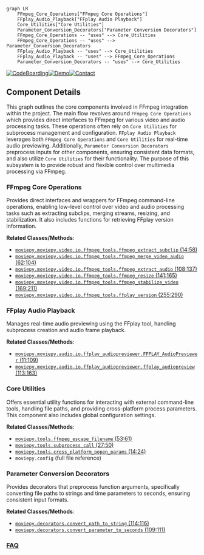 ```mermaid
graph LR
    FFmpeg_Core_Operations["FFmpeg Core Operations"]
    FFplay_Audio_Playback["FFplay Audio Playback"]
    Core_Utilities["Core Utilities"]
    Parameter_Conversion_Decorators["Parameter Conversion Decorators"]
    FFmpeg_Core_Operations -- "uses" --> Core_Utilities
    FFmpeg_Core_Operations -- "uses" --> Parameter_Conversion_Decorators
    FFplay_Audio_Playback -- "uses" --> Core_Utilities
    FFplay_Audio_Playback -- "uses" --> FFmpeg_Core_Operations
    Parameter_Conversion_Decorators -- "uses" --> Core_Utilities
```
[![CodeBoarding](https://img.shields.io/badge/Generated%20by-CodeBoarding-9cf?style=flat-square)](https://github.com/CodeBoarding/GeneratedOnBoardings)[![Demo](https://img.shields.io/badge/Try%20our-Demo-blue?style=flat-square)](https://www.codeboarding.org/demo)[![Contact](https://img.shields.io/badge/Contact%20us%20-%20contact@codeboarding.org-lightgrey?style=flat-square)](mailto:contact@codeboarding.org)

## Component Details

This graph outlines the core components involved in FFmpeg integration within the project. The main flow revolves around `FFmpeg Core Operations` which provides direct interfaces to FFmpeg for various video and audio processing tasks. These operations often rely on `Core Utilities` for subprocess management and configuration. `FFplay Audio Playback` leverages both `FFmpeg Core Operations` and `Core Utilities` for real-time audio previewing. Additionally, `Parameter Conversion Decorators` preprocess inputs for other components, ensuring consistent data formats, and also utilize `Core Utilities` for their functionality. The purpose of this subsystem is to provide robust and flexible control over multimedia processing via FFmpeg.

### FFmpeg Core Operations
Provides direct interfaces and wrappers for FFmpeg command-line operations, enabling low-level control over video and audio processing tasks such as extracting subclips, merging streams, resizing, and stabilization. It also includes functions for retrieving FFplay version information.


**Related Classes/Methods**:

- <a href="https://github.com/Zulko/moviepy/blob/master/moviepy/video/io/ffmpeg_tools.py#L14-L58" target="_blank" rel="noopener noreferrer">`moviepy.moviepy.video.io.ffmpeg_tools.ffmpeg_extract_subclip` (14:58)</a>
- <a href="https://github.com/Zulko/moviepy/blob/master/moviepy/video/io/ffmpeg_tools.py#L62-L104" target="_blank" rel="noopener noreferrer">`moviepy.moviepy.video.io.ffmpeg_tools.ffmpeg_merge_video_audio` (62:104)</a>
- <a href="https://github.com/Zulko/moviepy/blob/master/moviepy/video/io/ffmpeg_tools.py#L108-L137" target="_blank" rel="noopener noreferrer">`moviepy.moviepy.video.io.ffmpeg_tools.ffmpeg_extract_audio` (108:137)</a>
- <a href="https://github.com/Zulko/moviepy/blob/master/moviepy/video/io/ffmpeg_tools.py#L141-L165" target="_blank" rel="noopener noreferrer">`moviepy.moviepy.video.io.ffmpeg_tools.ffmpeg_resize` (141:165)</a>
- <a href="https://github.com/Zulko/moviepy/blob/master/moviepy/video/io/ffmpeg_tools.py#L169-L211" target="_blank" rel="noopener noreferrer">`moviepy.moviepy.video.io.ffmpeg_tools.ffmpeg_stabilize_video` (169:211)</a>
- <a href="https://github.com/Zulko/moviepy/blob/master/moviepy/video/io/ffmpeg_tools.py#L255-L290" target="_blank" rel="noopener noreferrer">`moviepy.moviepy.video.io.ffmpeg_tools.ffplay_version` (255:290)</a>


### FFplay Audio Playback
Manages real-time audio previewing using the FFplay tool, handling subprocess creation and audio frame playback.


**Related Classes/Methods**:

- <a href="https://github.com/Zulko/moviepy/blob/master/moviepy/audio/io/ffplay_audiopreviewer.py#L11-L109" target="_blank" rel="noopener noreferrer">`moviepy.moviepy.audio.io.ffplay_audiopreviewer.FFPLAY_AudioPreviewer` (11:109)</a>
- <a href="https://github.com/Zulko/moviepy/blob/master/moviepy/audio/io/ffplay_audiopreviewer.py#L113-L163" target="_blank" rel="noopener noreferrer">`moviepy.moviepy.audio.io.ffplay_audiopreviewer.ffplay_audiopreview` (113:163)</a>


### Core Utilities
Offers essential utility functions for interacting with external command-line tools, handling file paths, and providing cross-platform process parameters. This component also includes global configuration settings.


**Related Classes/Methods**:

- <a href="https://github.com/Zulko/moviepy/blob/master/moviepy/tools.py#L53-L61" target="_blank" rel="noopener noreferrer">`moviepy.tools.ffmpeg_escape_filename` (53:61)</a>
- <a href="https://github.com/Zulko/moviepy/blob/master/moviepy/tools.py#L27-L50" target="_blank" rel="noopener noreferrer">`moviepy.tools.subprocess_call` (27:50)</a>
- <a href="https://github.com/Zulko/moviepy/blob/master/moviepy/tools.py#L14-L24" target="_blank" rel="noopener noreferrer">`moviepy.tools.cross_platform_popen_params` (14:24)</a>
- `moviepy.config` (full file reference)


### Parameter Conversion Decorators
Provides decorators that preprocess function arguments, specifically converting file paths to strings and time parameters to seconds, ensuring consistent input formats.


**Related Classes/Methods**:

- <a href="https://github.com/Zulko/moviepy/blob/master/moviepy/decorators.py#L114-L116" target="_blank" rel="noopener noreferrer">`moviepy.decorators.convert_path_to_string` (114:116)</a>
- <a href="https://github.com/Zulko/moviepy/blob/master/moviepy/decorators.py#L109-L111" target="_blank" rel="noopener noreferrer">`moviepy.decorators.convert_parameter_to_seconds` (109:111)</a>




### [FAQ](https://github.com/CodeBoarding/GeneratedOnBoardings/tree/main?tab=readme-ov-file#faq)